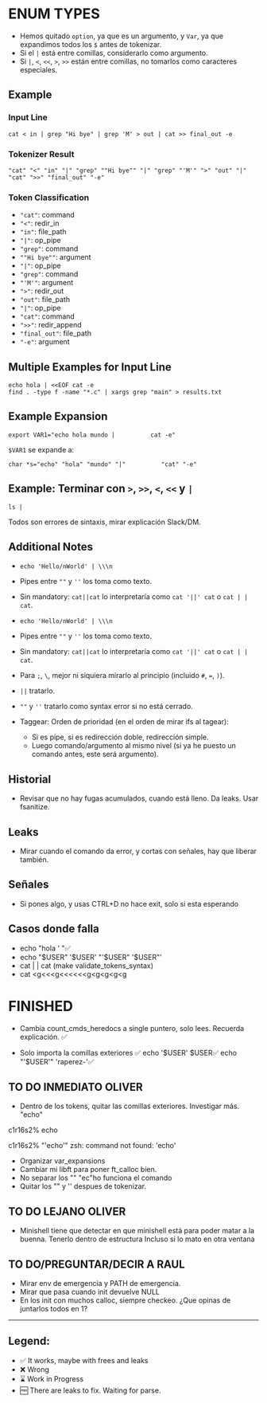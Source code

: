 # ENUM TYPES

- Hemos quitado `option`, ya que es un argumento, y `Var`, ya que expandimos todos los `$` antes de tokenizar.
- Si el `|` está entre comillas, considerarlo como argumento.
- Si `|`, `<`, `<<`, `>`, `>>` están entre comillas, no tomarlos como caracteres especiales.

## Example

### Input Line
```
cat < in | grep "Hi bye" | grep 'M' > out | cat >> final_out -e
```

### Tokenizer Result
```
"cat" "<" "in" "|" "grep" ""Hi bye"" "|" "grep" "'M'" ">" "out" "|" "cat" ">>" "final_out" "-e"
```

### Token Classification
- `"cat"`: command
- `"<"`: redir_in
- `"in"`: file_path
- `"|"`: op_pipe
- `"grep"`: command
- `""Hi bye""`: argument
- `"|"`: op_pipe
- `"grep"`: command
- `"'M'"`: argument
- `">"`: redir_out
- `"out"`: file_path
- `"|"`: op_pipe
- `"cat"`: command
- `">>"`: redir_append
- `"final_out"`: file_path
- `"-e"`: argument

## Multiple Examples for Input Line
```
echo hola | <<EOF cat -e
find . -type f -name "*.c" | xargs grep "main" > results.txt
```

## Example Expansion
```
export VAR1="echo hola mundo |          cat -e"
```
`$VAR1` se expande a:
```
char *s="echo" "hola" "mundo" "|"          "cat" "-e"
```

## Example: Terminar con `>`, `>>`, `<`, `<<` y `|`
```
ls |
```
Todos son errores de sintaxis, mirar explicación Slack/DM.

## Additional Notes
- `echo 'Hello/nWorld' | \\\n`
- Pipes entre `""` y `''` los toma como texto.
- Sin mandatory: `cat||cat` lo interpretaría como `cat '||' cat` o `cat | | cat`.

- `echo 'Hello/nWorld' | \\\n`
- Pipes entre `""` y `''` los toma como texto.
- Sin mandatory: `cat||cat` lo interpretaría como `cat '||' cat` o `cat | | cat`.

- Para `;`, `\`, mejor ni siquiera mirarlo al principio (incluido `#`, `=`, `)`).
- `||` tratarlo.
- `""` y `''` tratarlo como syntax error si no está cerrado.

- Taggear: Orden de prioridad (en el orden de mirar ifs al tagear):
  - Si es pipe, si es redirección doble, redirección simple.
  - Luego comando/argumento al mismo nivel (si ya he puesto un comando antes, este será argumento).


## Historial
- Revisar que no hay fugas acumulados, cuando está lleno. Da leaks. Usar fsanitize. 

## Leaks
- Mirar cuando el comando da error, y cortas con señales, hay que liberar también. 

## Señales
- Si pones algo, y usas CTRL+D no hace exit, solo si esta esperando

## Casos donde falla
- echo "hola '  "✅
- echo "$USER" '$USER' "'$USER" '$USER"'
- cat | | cat (make validate_tokens_syntax)
- cat <g<<<g<<<<<<g<g<g<g<g

# FINISHED
- Cambia count_cmds_heredocs a single puntero, solo lees. Recuerda explicación. ✅

- Solo importa la comillas exteriores ✅
echo '$USER'
$USER✅
echo "'$USER'"
'raperez-'✅

## TO DO INMEDIATO OLIVER

- Dentro de los tokens, quitar las comillas exteriores. Investigar más. 
"echo"     

c1r16s2% echo

c1r16s2% "'echo'"
zsh: command not found: 'echo'
- Organizar var_expansions
- Cambiar mi libft para poner ft_calloc bien. 
- No separar los ""
"ec"ho funciona el comando
- Quitar los "" y '' despues de tokenizar. 

## TO DO LEJANO OLIVER
- Minishell tiene que detectar en que minishell está para poder matar a la buenna. Tenerlo dentro de estructura
Incluso si lo mato en otra ventana

## TO DO/PREGUNTAR/DECIR A RAUL
- Mirar env de emergencia y PATH de emergencia.
- Mirar que pasa cuando init devuelve NULL
- En los init con muchos calloc, siempre checkeo. ¿Que opinas de juntarlos todos en 1?
---

## Legend:
- ✅ It works, maybe with frees and leaks
- ❌ Wrong
- ⌛ Work in Progress
- 🆓 There are leaks to fix. Waiting for parse.
